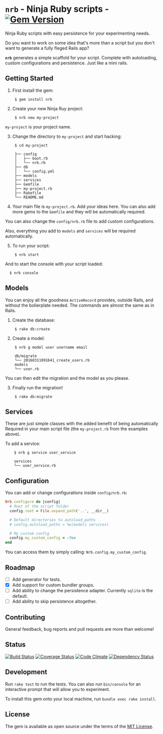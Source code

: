 # `nrb` - Ninja Ruby scripts - [![Gem Version](https://badge.fury.io/rb/nrb.svg)](https://badge.fury.io/rb/nrb)

Ninja Ruby scripts with easy persistence for your experimenting needs.

Do you want to work on some idea that's more than a script but you don't want to generate a fully fleged Rails app?

**`nrb`** generates a simple scaffold for your script. Complete with autoloading, custom configurations and persistence. Just like a mini rails.

## Getting Started

1. First install the gem:

        $ gem install nrb

2. Create your new Ninja Ruy project:

        $ nrb new my-project

  `my-project` is your project name.

3. Change the directory to `my-project` and start hacking:

        $ cd my-project

        ├── config
        │   ├── boot.rb
        │   └── nrb.rb
        ├── db
        │   └── config.yml
        ├── models
        ├── services
        ├── Gemfile
        ├── my-project.rb
        ├── Rakefile
        └── README.md

4. Your main file is `my-project.rb`. Add your ideas here. You can also add more gems to the `Gemfile` and they will be automatically required.

  You can also change the `config/nrb.rb` file to add custom configurations.

  Also, everything you add to `models` and `services` will be required automatically.

5. To run your script:

        $ nrb start

  And to start the console with your script loaded:

      $ nrb console

## Models

You can enjoy all the goodness `ActiveRecord` provides, outside Rails, and without the bolierplate needed. The commands are almost the same as in Rails.

1. Create the database:

        $ rake db:create

2. Create a model:

        $ nrb g model user username email

        db/migrate
        └── 20160311091641_create_users.rb
        models
        └── user.rb


  You can then edit the migration and the model as you please.

3. Finally run the migration!

        $ rake db:migrate

## Services

These are just simple classes with the added benefit of being automatically Required in your main script file (the `my-project.rb` from the examples above).

To add a service:

        $ nrb g service user_service

        services
        └── user_service.rb

## Configuration

You can add or change configurations inside `config/nrb.rb`:

```ruby
Nrb.configure do |config|
  # Root of the script folder
  config.root = File.expand_path('..', __dir__)

  # Default directories to autoload_paths
  # config.autoload_paths = %w(models services)

  # My custom config
  config.my_custom_config = :foo
end
```

You can access them by simply calling: `Nrb.config.my_custom_config`.

## Roadmap

- [ ] Add generator for tests.
- [x] Add support for custom bundler groups.
- [ ] Add ability to change the persistence adapter. Currently `sqlite` is the default.
- [ ] Add ability to skip persistence altogether.

## Contributing

General feedback, bug reports and pull requests are more than welcome!

## Status

[![Build Status](https://travis-ci.org/shuriu/nrb.svg?branch=master)](https://travis-ci.org/shuriu/nrb) [![Coverage Status](https://coveralls.io/repos/github/shuriu/nrb/badge.svg?branch=master)](https://coveralls.io/github/shuriu/nrb?branch=master) [![Code Climate](https://codeclimate.com/github/shuriu/nrb/badges/gpa.svg)](https://codeclimate.com/github/shuriu/nrb) [![Dependency Status](https://gemnasium.com/shuriu/nrb.svg)](https://gemnasium.com/shuriu/nrb)

## Development

Run `rake test` to run the tests. You can also run `bin/console` for an interactive prompt that will allow you to experiment.

To install this gem onto your local machine, run `bundle exec rake install`.

## License

The gem is available as open source under the terms of the [MIT License](http://opensource.org/licenses/MIT).
